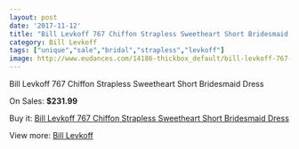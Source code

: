 ```yaml
---
layout: post
date: '2017-11-12'
title: "Bill Levkoff 767 Chiffon Strapless Sweetheart Short Bridesmaid Dress"
category: Bill Levkoff
tags: ["unique","sale","bridal","strapless","levkoff"]
image: http://www.eudances.com/14186-thickbox_default/bill-levkoff-767-chiffon-strapless-sweetheart-short-bridesmaid-dress.jpg
---
```

Bill Levkoff 767 Chiffon Strapless Sweetheart Short Bridesmaid Dress

On Sales: **$231.99**
<a href="https://www.eudances.com/en/bill-levkoff/4257-bill-levkoff-767-chiffon-strapless-sweetheart-short-bridesmaid-dress.html"><amp-img layout="responsive" width="600" height="600" src="//www.eudances.com/14186-thickbox_default/bill-levkoff-767-chiffon-strapless-sweetheart-short-bridesmaid-dress.jpg" alt="Bill Levkoff 767 Chiffon Strapless Sweetheart Short Bridesmaid Dress 0" /></a>
<a href="https://www.eudances.com/en/bill-levkoff/4257-bill-levkoff-767-chiffon-strapless-sweetheart-short-bridesmaid-dress.html"><amp-img layout="responsive" width="600" height="600" src="//www.eudances.com/14187-thickbox_default/bill-levkoff-767-chiffon-strapless-sweetheart-short-bridesmaid-dress.jpg" alt="Bill Levkoff 767 Chiffon Strapless Sweetheart Short Bridesmaid Dress 1" /></a>

Buy it: [Bill Levkoff 767 Chiffon Strapless Sweetheart Short Bridesmaid Dress](https://www.eudances.com/en/bill-levkoff/4257-bill-levkoff-767-chiffon-strapless-sweetheart-short-bridesmaid-dress.html "Bill Levkoff 767 Chiffon Strapless Sweetheart Short Bridesmaid Dress")

View more: [Bill Levkoff](https://www.eudances.com/en/57-bill-levkoff "Bill Levkoff")